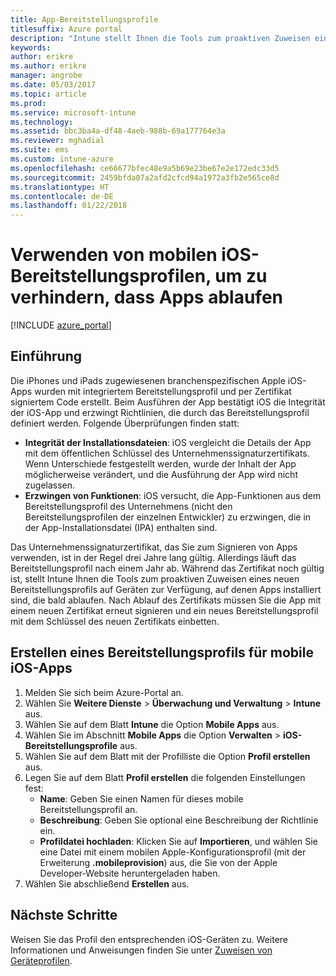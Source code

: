 ```yaml
---
title: App-Bereitstellungsprofile
titlesuffix: Azure portal
description: "Intune stellt Ihnen die Tools zum proaktiven Zuweisen eines neuen Bereitstellungsprofils auf Geräten zur Verfügung, auf denen Apps installiert sind, die bald ablaufen.\""
keywords: 
author: erikre
ms.author: erikre
manager: angrobe
ms.date: 05/03/2017
ms.topic: article
ms.prod: 
ms.service: microsoft-intune
ms.technology: 
ms.assetid: bbc3ba4a-df48-4aeb-988b-69a177764e3a
ms.reviewer: mghadial
ms.suite: ems
ms.custom: intune-azure
ms.openlocfilehash: ce66677bfec48e9a5b69e23be67e2e172edc33d5
ms.sourcegitcommit: 2459bfda07a2afd2cfcd94a1972a3fb2e565ce8d
ms.translationtype: HT
ms.contentlocale: de-DE
ms.lasthandoff: 01/22/2018
---
```

# <a name="use-ios-mobile-provisioning-profiles-to-prevent-your-apps-from-expiring"></a>Verwenden von mobilen iOS-Bereitstellungsprofilen, um zu verhindern, dass Apps ablaufen

[!INCLUDE [azure_portal](./includes/azure_portal.md)]

## <a name="introduction"></a>Einführung

Die iPhones und iPads zugewiesenen branchenspezifischen Apple iOS-Apps wurden mit integriertem Bereitstellungsprofil und per Zertifikat signiertem Code erstellt. Beim Ausführen der App bestätigt iOS die Integrität der iOS-App und erzwingt Richtlinien, die durch das Bereitstellungsprofil definiert werden. Folgende Überprüfungen finden statt:

- **Integrität der Installationsdateien**: iOS vergleicht die Details der App mit dem öffentlichen Schlüssel des Unternehmenssignaturzertifikats. Wenn Unterschiede festgestellt werden, wurde der Inhalt der App möglicherweise verändert, und die Ausführung der App wird nicht zugelassen.
- **Erzwingen von Funktionen**: iOS versucht, die App-Funktionen aus dem Bereitstellungsprofil des Unternehmens (nicht den Bereitstellungsprofilen der einzelnen Entwickler) zu erzwingen, die in der App-Installationsdatei (IPA) enthalten sind.


Das Unternehmenssignaturzertifikat, das Sie zum Signieren von Apps verwenden, ist in der Regel drei Jahre lang gültig. Allerdings läuft das Bereitstellungsprofil nach einem Jahr ab. Während das Zertifikat noch gültig ist, stellt Intune Ihnen die Tools zum proaktiven Zuweisen eines neuen Bereitstellungsprofils auf Geräten zur Verfügung, auf denen Apps installiert sind, die bald ablaufen.
Nach Ablauf des Zertifikats müssen Sie die App mit einem neuen Zertifikat erneut signieren und ein neues Bereitstellungsprofil mit dem Schlüssel des neuen Zertifikats einbetten.


## <a name="how-to-create-an-ios-mobile-app-provisioning-profile"></a>Erstellen eines Bereitstellungsprofils für mobile iOS-Apps

1. Melden Sie sich beim Azure-Portal an.
2. Wählen Sie **Weitere Dienste** > **Überwachung und Verwaltung** > **Intune** aus.
3. Wählen Sie auf dem Blatt **Intune** die Option **Mobile Apps** aus.
1.  Wählen Sie im Abschnitt **Mobile Apps** die Option **Verwalten** > **iOS-Bereitstellungsprofile** aus.
2.  Wählen Sie auf dem Blatt mit der Profilliste die Option **Profil erstellen** aus.
3. Legen Sie auf dem Blatt **Profil erstellen** die folgenden Einstellungen fest:
    - **Name**: Geben Sie einen Namen für dieses mobile Bereitstellungsprofil an.
    - **Beschreibung**: Geben Sie optional eine Beschreibung der Richtlinie ein.
    - **Profildatei hochladen**: Klicken Sie auf **Importieren**, und wählen Sie eine Datei mit einem mobilen Apple-Konfigurationsprofil (mit der Erweiterung **.mobileprovision**) aus, die Sie von der Apple Developer-Website heruntergeladen haben.
4. Wählen Sie abschließend **Erstellen** aus.

## <a name="next-steps"></a>Nächste Schritte

Weisen Sie das Profil den entsprechenden iOS-Geräten zu. Weitere Informationen und Anweisungen finden Sie unter [Zuweisen von Geräteprofilen](device-profile-assign.md).
